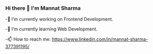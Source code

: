 ### Hi there 👋 I'm Mannat Sharma

<!--
**Mannat-Sharma/Mannat-Sharma** is a ✨ _special_ ✨ repository because its `README.md` (this file) appears on your GitHub profile.

Here are some ideas to get you started:

- 🔭 I’m currently working on Frontend
- 🌱 I’m currently learning Web Development
- 👯 I’m looking to collaborate on ...
- 🤔 I’m looking for help with ...
- 💬 Ask me about ...
- 📫 How to reach me: https://www.linkedin.com/in/mannat-sharma-377391195/
- 😄 Pronouns: ...
- ⚡ Fun fact: ...
-->
-🔭 I’m currently working on Frontend Development.

-🌱 I’m currently learning Web Development.

-📫 How to reach me: https://www.linkedin.com/in/mannat-sharma-377391195/
